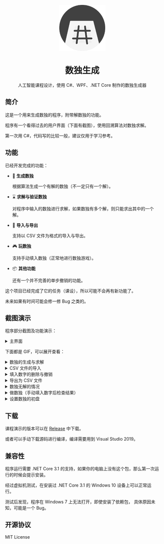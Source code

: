 <p align="center">
  <img width="150px"  src="Docs/Logo.svg" />
</p>

<h1 align="center">数独生成</h1>
<p align="center">人工智能课程设计，使用 C#、WPF、.NET Core 制作的数独生成器</p>

## 简介

这是一个用来生成数独的程序，附带解数独的功能。

程序有一个看得过去的用户界面（下面有截图），使用回溯算法对数独求解。

第一次用 C#，代码写的比较一般，建议仅用于学习参考。

## 功能

已经开发完成的功能：

- 🔩 **生成数独**

  根据算法生成一个有解的数独（不一定只有一个解）。

- ⌛ **求解与验证数独**

  对程序中输入的数独进行求解，如果数独有多个解，则只能求出其中的一个解。

- 📁 **导入与导出**

  支持以 CSV 文件为格式的导入与导出。

- 🎮 **玩数独**

  支持手动填入数独（正常地进行数独游戏）。

- 📦 **其他功能**

  还有一个并不完善的单步撤销的功能。

这个项目已经完成了它的任务（课设），所以可能不会再有新功能了。

未来如果有时间可能会修一修 Bug 之类的。

## 截图演示

程序部分截图及功能演示：

<details>
     <summary>主界面</summary>

![主界面](Docs/主界面.png)

</details>

下面都是 GIF，可以展开查看：

<details>
     <summary>数独的生成与求解</summary>

![生成与求解](Docs/生成与求解.gif)

</details>

<details>
     <summary>CSV 文件的导入</summary>

![文件导入](Docs/文件导入.gif)

</details>

<details>
     <summary>填入数字的删除与撤销</summary>

![删除与撤销](Docs/删除与撤销.gif)

</details>

<details>
     <summary>导出为 CSV 文件</summary>

![文件导出](Docs/文件导出.gif)

</details>

<details>
     <summary>数独无解的情况</summary>

![数独无解](Docs/数独无解.gif)

</details>

<details>
     <summary>做数独（手动填入数字后检查结果）</summary>

![做数独](Docs/做数独.gif)

</details>

<details>
     <summary>设置数独的初盘</summary>

![设置初盘](Docs/设置初盘.gif)

</details>

## 下载

课程演示的版本可以在 [Release](https://github.com/Lifeni/sudoku-generator/releases/tag/1.0) 中下载。

或者可以手动下载源码进行编译，编译需要用到 Visual Studio 2019。

## 兼容性

程序运行需要 .NET Core 3.1 的支持，如果你的电脑上没有这个包，那么第一次运行的时候会提示安装。

经过虚拟机测试，在安装过 .NET Core 3.1 的 Windows 10 设备上可以正常运行。

测试后发现，程序在 Windows 7 上无法打开，即使安装了依赖包， 具体原因未知，可能是一个 Bug。

## 开源协议

MIT License

